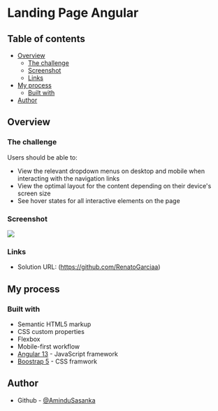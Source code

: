 # Landing Page Angular


## Table of contents

- [Overview](#overview)
  - [The challenge](#the-challenge)
  - [Screenshot](#screenshot)
  - [Links](#links)
- [My process](#my-process)
  - [Built with](#built-with)
- [Author](#author)

## Overview

### The challenge

Users should be able to:

- View the relevant dropdown menus on desktop and mobile when interacting with the navigation links
- View the optimal layout for the content depending on their device's screen size
- See hover states for all interactive elements on the page

### Screenshot

![](./Screenshot.jpeg)

### Links

- Solution URL: (https://github.com/RenatoGarciaa)

## My process

### Built with

- Semantic HTML5 markup
- CSS custom properties
- Flexbox
- Mobile-first workflow
- [Angular 13](https://angular.io/) - JavaScript framework
- [Boostrap 5](https://getbootstrap.com/) - CSS framwork

## Author

- Github - [@AminduSasanka](https://github.com/RenatoGarciaa)
